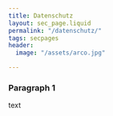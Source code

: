 ```yaml
---
title: Datenschutz
layout: sec_page.liquid
permalink: "/datenschutz/"
tags: secpages
header:
  image: "/assets/arco.jpg"

---
```

### Paragraph 1

text